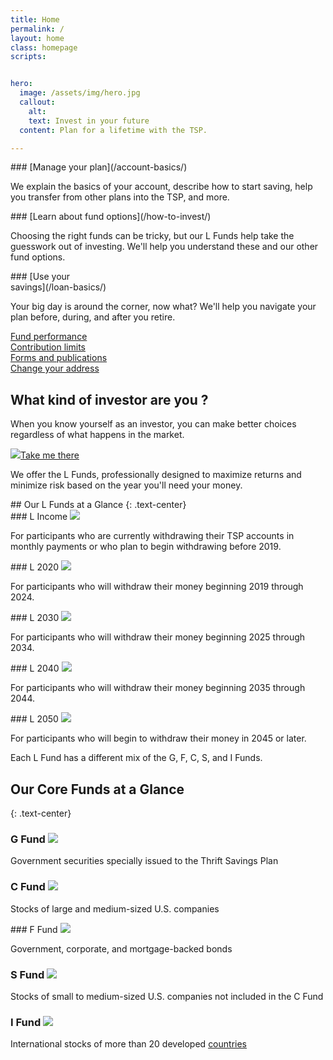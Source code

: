 ```yaml
---
title: Home
permalink: /
layout: home
class: homepage
scripts:


hero:
  image: /assets/img/hero.jpg
  callout:
    alt:
    text: Invest in your future
  content: Plan for a lifetime with the TSP.

---
```


<section class="home-getting-started usa-section-dark">
<div class="usa-grid">

<div class="usa-width-one-third" markdown="1">
### <img src="{{ site.baseurl }}/assets/img/icons/settings.svg" alt="" class="left mr1">[Manage your plan](/account-basics/)

We explain the basics of your account, describe how to start saving, help you transfer from other plans into the TSP, and more.
</div>

<div class="usa-width-one-third" markdown="1">
### <img src="{{ site.baseurl }}/assets/img/icons/compass.svg" alt="" class="left mr1">[Learn about fund options](/how-to-invest/)

Choosing the right funds can be tricky, but our L Funds help take the guesswork out of investing. We'll help you understand these and our other fund options.

</div>

<div class="usa-width-one-third" markdown="1">
### <img src="{{ site.baseurl }}/assets/img/icons/sun.svg" alt="" class="left mr1">[Use your<br /> savings](/loan-basics/)

Your big day is around the corner, now what? We'll help you navigate your plan before, during, and after you retire.

</div>
</div>
</section>
<section class="quick-links">
<div class="usa-grid">
<div class="usa-width-one-fourth">
  <a href="#">Fund performance</a>
</div>
<div class="usa-width-one-fourth">
  <a href="#">Contribution limits</a>
</div>
<div class="usa-width-one-fourth">
  <a href="#">Forms and publications</a>
</div>
<div class="usa-width-one-fourth">
  <a href="#">Change your address</a>
</div>
</div>
</section>
<section class="section-investor">
  <div class="usa-grid">
    <div class="usa-width-one-half">
      <h1>What kind of investor are you ?</h1>
      <p>When you know yourself as an investor, you can make better choices regardless of what happens in the market.</p>
      <a href="/funds/"><img src="/assets/img/icons/Arrow_circle.svg"/>Take me there</a>
    </div>
  </div>
</section>
<!-- L FUNDS CALLOUT-->
<section class="our-funds">
<div class="callout arrow-bottom-section arrow-bottom arrow-bottom-blue">
<div class="usa-grid usa-content" markdown="1">

We offer the L Funds, professionally designed to maximize returns and minimize risk based on the year you'll need your money.

</div>
</div>
</section>
<!-- L FUNDS GRID -->
<section>
<div class="usa-grid usa-section" markdown="1">
## Our L Funds at a Glance
{: .text-center}
</div>

<!-- ROW 1 -->
<div class="usa-grid fund-grid">
<div class="usa-width-one-third" markdown="1">
### L Income <img src="/assets/img/icons/Arrow_circle.svg"/>

For participants who are currently withdrawing their TSP accounts in monthly payments or who plan to begin withdrawing before 2019.
</div>

<div class="usa-width-one-third" markdown="1">
### L 2020 <img src="/assets/img/icons/Arrow_circle.svg"/>

For participants who will withdraw their money beginning 2019 through 2024.
</div>

<div class="usa-width-one-third" markdown="1">
### L 2030 <img src="/assets/img/icons/Arrow_circle.svg"/>

For participants who will withdraw their money beginning 2025 through 2034.
</div>
</div>
<!-- ROW 2 -->
<div class="usa-grid fund-grid">

<div class="usa-width-one-third" markdown="1">
### L 2040 <img src="/assets/img/icons/Arrow_circle.svg"/>

For participants who will withdraw their money beginning 2035 through 2044.
</div>

<div class="usa-width-one-third" markdown="1">
### L 2050 <img src="/assets/img/icons/Arrow_circle.svg"/>

For participants who will begin to withdraw their money in 2045 or later.
</div>

<div class="usa-width-one-third" markdown="1"></div>
</div>
</section>
<!-- CORE FUNDS CALLOUT-->
<section class="our-core-funds">
<div class="callout arrow-bottom-section arrow-bottom arrow-bottom-gray">
<div class="usa-grid usa-content" markdown="1">

Each L Fund has a different mix of the G, F, C, S, and I Funds.

</div>
</div>
</section>
<!-- CORE FUNDS GRID -->
<section>
<div class="usa-grid usa-section" markdown="1">

## Our Core Funds at a Glance
{: .text-center}
  </div>

<div class="usa-grid fund-grid">
<div class="usa-width-one-third" markdown="1">

### G Fund <img src="/assets/img/icons/Arrow_circle.svg"/>

Government securities specially issued to the Thrift Savings Plan

</div>

<div class="usa-width-one-third" markdown="1">

### C Fund <img src="/assets/img/icons/Arrow_circle.svg"/>

Stocks of large and medium-sized U.S. companies

</div>

<div class="usa-width-one-third" markdown="1">
### F Fund <img src="/assets/img/icons/Arrow_circle.svg"/>

Government, corporate, and mortgage-backed bonds

</div>
</div>

<div class="usa-grid fund-grid">
<div class="usa-width-one-third" markdown="1">

### S Fund <img src="/assets/img/icons/Arrow_circle.svg"/>

Stocks of small to medium-sized U.S. companies not included in the C Fund

</div>

<div class="usa-width-one-third" markdown="1">

### I Fund <img src="/assets/img/icons/Arrow_circle.svg"/>

International stocks of more than 20 developed [countries](#)

</div>


</div>
</section>


<!-- <section class="who-we-are">
  <div class="usa-section home-about bg-gray-light">
    <div class="usa-grid">
      <div class="usa-width-one-whole">
        <h2>Who we are</h2>
        <p>We’re the retirement savings and investment plan for federal workers, including uniformed services members. We’re unlike any other retirement plan in the world! Our commitment to serving you and helping you make smart choices for a confident life in retirement is not only business, it’s personal.</p>
        <p>After all, we’re participants too.</p>
      </div>
      <div class="usa-width-one-third">
        <h2><img src="{{ site.baseurl }}/assets/img/icons/alarm-bell.svg" width="24" alt="" class="mr1"><br />
        Stay informed</h2>
        <p>Sign up to receive updates, announcements, and the <a href="#">latest news</a> from us.</p>
        <form>
          <label for="input-type-text">Your email address</label>
          <input id="input-type-text" name="input-type-text" type="text">
        </form>
        <a href="#" class="usa-button">Sign up</a>
      </div>
    </div>
  </div>
</section> -->

<!-- <section class="change-contributions">
  <div class="py4">
    <div class="usa-grid">
      <h2 class="center"><img src="{{ site.baseurl }}/assets/img/icons/cog.svg" width="60px" style="padding-bottom: .75em;" alt="" class=""><br />Want to change your TSP contribution amount?</h2>
      <p class="center" style="font-weight: 400; line-height: 1.75em">You must use your electronic payroll system (e.g. <a href="https://mypay.dfas.mil/mypay.aspx" target="\_blank">myPay</a>, EBIS, <a href="https://www.nfc.usda.gov/EPPS/eplogin.aspx" target="\_blank">NFC EPP</a>, <a href="https://liteblue.usps.gov/wps/portal/!ut/p/z1/jY9NC4JAEIZ_SweP60zaF92kQxF9EGLaXEJhWxfWXdHV6N8ndSiir7m9M8888AJBAqTTVorUSqNT1eUDjY6zebAYjFeIW2-P6G2G4Q6j0Md1H-IbgB8mQKB__r8A9F0fA_1ClkBCmezeJtCZPxFAFT_xilduU3Xr3NqynjrooJKWZ6rhbsEfgSkjpGZGK6k5a-qyZi8nYVoH3-lzU1tInqxQFlGCjLLLOehdAUrfAgc!/dz/d5/L2dBISEvZ0FBIS9nQSEh/" target="\_blank">LiteBlue</a> and <a href="https://www.employeeexpress.gov/Default.aspx" target="\_blank">Employee Express</a>) or complete <a href="#">Form TSP-1</a> or <a href="#">Form TSP-U-1</a>.</p></div>
  </div>
</section> -->
